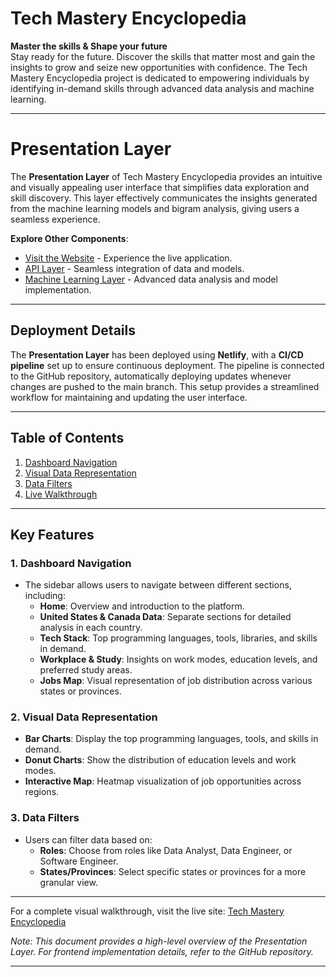 # Tech Mastery Encyclopedia

**Master the skills & Shape your future**  
Stay ready for the future. Discover the skills that matter most and gain the insights to grow and seize new opportunities with confidence. The Tech Mastery Encyclopedia project is dedicated to empowering individuals by identifying in-demand skills through advanced data analysis and machine learning.

---

# Presentation Layer

The **Presentation Layer** of Tech Mastery Encyclopedia provides an intuitive and visually appealing user interface that simplifies data exploration and skill discovery. This layer effectively communicates the insights generated from the machine learning models and bigram analysis, giving users a seamless experience.

**Explore Other Components**:
- [Visit the Website](https://techmasteryencyclopedia.com/) - Experience the live application.
- [API Layer](https://github.com/niharik22/TechMasteryEncyclopedia-API-Layer) - Seamless integration of data and models.
- [Machine Learning Layer](https://github.com/niharik22/TechMasteryEncyclopedia-MachineLearning-Layer) - Advanced data analysis and model implementation.
---

## Deployment Details

The **Presentation Layer** has been deployed using **Netlify**, with a **CI/CD pipeline** set up to ensure continuous deployment. The pipeline is connected to the GitHub repository, automatically deploying updates whenever changes are pushed to the main branch. This setup provides a streamlined workflow for maintaining and updating the user interface.

---

## Table of Contents

1. [Dashboard Navigation](#1-dashboard-navigation)
2. [Visual Data Representation](#2-visual-data-representation)
3. [Data Filters](#3-data-filters)
4. [Live Walkthrough](#for-a-complete-visual-walkthrough-visit-the-live-site)
---
## Key Features

### 1. **Dashboard Navigation**
- The sidebar allows users to navigate between different sections, including:
  - **Home**: Overview and introduction to the platform.
  - **United States & Canada Data**: Separate sections for detailed analysis in each country.
  - **Tech Stack**: Top programming languages, tools, libraries, and skills in demand.
  - **Workplace & Study**: Insights on work modes, education levels, and preferred study areas.
  - **Jobs Map**: Visual representation of job distribution across various states or provinces.

### 2. **Visual Data Representation**
- **Bar Charts**: Display the top programming languages, tools, and skills in demand.
- **Donut Charts**: Show the distribution of education levels and work modes.
- **Interactive Map**: Heatmap visualization of job opportunities across regions.

### 3. **Data Filters**
- Users can filter data based on:
  - **Roles**: Choose from roles like Data Analyst, Data Engineer, or Software Engineer.
  - **States/Provinces**: Select specific states or provinces for a more granular view.

---

For a complete visual walkthrough, visit the live site: [Tech Mastery Encyclopedia](https://techmasteryencyclopedia.com/)

*Note: This document provides a high-level overview of the Presentation Layer. For frontend implementation details, refer to the GitHub repository.*

---

